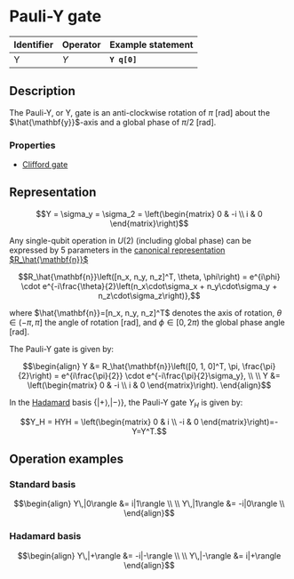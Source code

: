# Pauli-Y gate

| Identifier | Operator | Example statement |
|------------|----------|-------------------|
| Y          | $Y$      | **`Y q[0]`**      |

## Description

The Pauli-Y, or Y, gate is an anti-clockwise rotation of $\pi$ [rad] about the $\hat{\mathbf{y}}$-axis and a global
phase of $\pi/2$ [rad].

### Properties

- [Clifford gate](https://en.wikipedia.org/wiki/Clifford_gates)

## Representation

$$Y = \sigma_y = \sigma_2 = \left(\begin{matrix}
0 & -i \\
i & 0 
\end{matrix}\right)$$

Any single-qubit operation in $U(2)$ (including global phase) can be expressed by 5 parameters in the
[canonical representation $R_\hat{\mathbf{n}}$](sq_Rn.md)

$$R_\hat{\mathbf{n}}\left([n_x, n_y, n_z]^T, \theta, \phi\right) = e^{i\phi} \cdot e^{-i\frac{\theta}{2}\left(n_x\cdot\sigma_x + n_y\cdot\sigma_y + n_z\cdot\sigma_z\right)},$$

where $\hat{\mathbf{n}}=[n_x, n_y, n_z]^T$ denotes the axis of rotation, $\theta\in(-\pi, \pi]$ the angle of rotation [rad], and $\phi\in[0,2\pi)$ the global phase angle [rad].

The Pauli-Y gate is given by:

$$\begin{align}
Y &= R_\hat{\mathbf{n}}\left([0, 1, 0]^T, \pi, \frac{\pi}{2}\right) = e^{i\frac{\pi}{2}} \cdot e^{-i\frac{\pi}{2}\sigma_y}, \\
\\
Y &= \left(\begin{matrix}
0 & -i \\
i & 0 
\end{matrix}\right).
\end{align}$$

In the [Hadamard](sq_H.md) basis $\{|+\rangle, |-\rangle\}$, the Pauli-Y gate $Y_H$ is given by:

$$Y_H = HYH = \left(\begin{matrix}
0 & i \\
-i & 0 
\end{matrix}\right)=-Y=Y^T.$$

## Operation examples

### Standard basis

$$\begin{align}
Y\,|0\rangle &= i|1\rangle \\
\\
Y\,|1\rangle &= -i|0\rangle \\
\end{align}$$

### Hadamard basis

$$\begin{align}
Y\,|+\rangle &= -i|-\rangle \\
\\
Y\,|-\rangle &= i|+\rangle 
\end{align}$$
